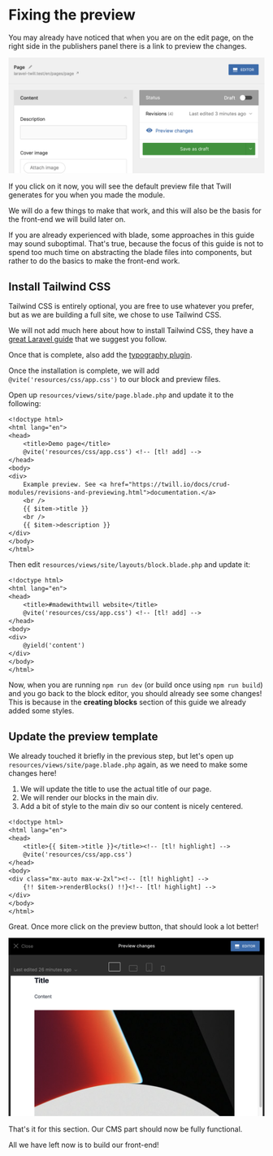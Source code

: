 # Fixing the preview

You may already have noticed that when you are on the edit page, on the right side in the publishers panel there is a
link to preview the changes.

![Twill publisher panel](./assets/publisher-panel.png)

If you click on it now, you will see the default preview file that Twill generates for you when you made the module.

We will do a few things to make that work, and this will also be the basis for the front-end we will build later on.

If you are already experienced with blade, some approaches in this guide may sound suboptimal. That's true, because the
focus of this guide is not to spend too much time on abstracting the blade files into components, but rather to do the
basics to make the front-end work.

## Install Tailwind CSS

Tailwind CSS is entirely optional, you are free to use whatever you prefer, but as we are building a full site, we chose
to use Tailwind CSS.

We will not add much here about how to install Tailwind CSS, they have a 
[great Laravel guide](https://tailwindcss.com/docs/guides/laravel) that we suggest you follow.

Once that is complete, also add the [typography plugin](https://tailwindcss.com/docs/typography-plugin).

Once the installation is complete, we will add `@vite('resources/css/app.css')` to our block and preview files.

Open up `resources/views/site/page.blade.php` and update it to the following:

```blade
<!doctype html>
<html lang="en">
<head>
    <title>Demo page</title>
    @vite('resources/css/app.css') <!-- [tl! add] -->
</head>
<body>
<div>
    Example preview. See <a href="https://twill.io/docs/crud-modules/revisions-and-previewing.html">documentation.</a>
    <br />
    {{ $item->title }}
    <br />
    {{ $item->description }}
</div>
</body>
</html>
```

Then edit `resources/views/site/layouts/block.blade.php` and update it:

```blade
<!doctype html>
<html lang="en">
<head>
    <title>#madewithtwill website</title>
    @vite('resources/css/app.css') <!-- [tl! add] -->
</head>
<body>
<div>
    @yield('content')
</div>
</body>
</html>
```

Now, when you are running `npm run dev` (or build once using `npm run build`) and you go back to the block editor, you
should already see some changes! This is because in the **creating blocks** section of this guide we already added
some styles.

## Update the preview template

We already touched it briefly in the previous step, but let's open up `resources/views/site/page.blade.php` again, as we
need to make some changes here!

1. We will update the title to use the actual title of our page.
2. We will render our blocks in the main div.
3. Add a bit of style to the main div so our content is nicely centered.

```blade
<!doctype html>
<html lang="en">
<head>
    <title>{{ $item->title }}</title><!-- [tl! highlight] -->
    @vite('resources/css/app.css')
</head>
<body>
<div class="mx-auto max-w-2xl"><!-- [tl! highlight] -->
    {!! $item->renderBlocks() !!}<!-- [tl! highlight] -->
</div>
</body>
</html>
```

Great. Once more click on the preview button, that should look a lot better!

![Twill page module preview](./assets/preview-example.png)

That's it for this section. Our CMS part should now be fully functional.

All we have left now is to build our front-end!


